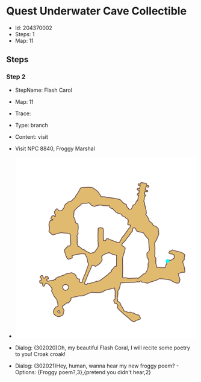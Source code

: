 # Quest Underwater Cave Collectible

- Id: 204370002
- Steps: 1
- Map: 11

## Steps

### Step 2
- StepName:  Flash Carol
- Map:  11
- Trace:  
- Type:  branch
- Content:  visit
- Visit NPC 8840, Froggy Marshal

- ![images/204370002_2.png](images/204370002_2.png)
- Dialog: (302020)Oh, my beautiful Flash Coral, I will recite some poetry to you! Croak croak!
- Dialog: (302021)Hey, human, wanna hear my new froggy poem? - Options: {Froggy poem?,3},{pretend you didn't hear,2}


